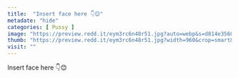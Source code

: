 ```yaml
---
title:  "Insert face here 👇😊"
metadate: "hide"
categories: [ Pussy ]
image: "https://preview.redd.it/eym3rc6n48r51.jpg?auto=webp&s=d814e35600bc386fc24c5190f9dba32f819c0808"
thumb: "https://preview.redd.it/eym3rc6n48r51.jpg?width=960&crop=smart&auto=webp&s=90d93cad0d82f97c42f1a1c407dcb4f6a5eb5c71"
visit: ""
---
```

Insert face here 👇😊
